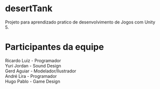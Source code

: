 # desertTank
Projeto para aprendizado pratico de desenvolvimento de Jogos com Unity 5.
# Participantes da equipe
Ricardo Luiz - Programador  
Yuri Jordan  - Sound Design  
Gerd Aguiar  - Modelador/Ilustrador  
André Lira   - Programador  
Hugo Pablo   - Game Design  
